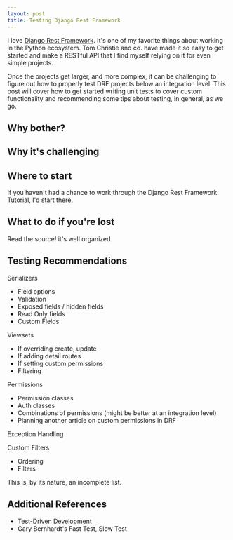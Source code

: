 ```yaml
---
layout: post
title: Testing Django Rest Framework
---
```


I love [Django Rest Framework](http://www.django-rest-framework.org/). It's
one of my favorite things about working in the Python ecosystem. Tom Christie
and co. have made it so easy to get started and make a RESTful API that I find
myself relying on it for even simple projects. 

Once the projects get larger, and more complex, 
it can be challenging to figure out how to properly test
DRF projects below an integration level. This post will cover how to get started
writing unit tests to cover custom functionality and recommending some tips 
about testing, in general, as we go.


Why bother?
-----------

Why it's challenging
--------------------

Where to start
--------------

If you haven't had a chance to work through the Django Rest Framework Tutorial,
I'd start there.

What to do if you're lost
-------------------------

Read the source! it's well organized.


Testing Recommendations
-----------------------

Serializers
* Field options
* Validation
* Exposed fields / hidden fields
* Read Only fields
* Custom Fields

Viewsets
* If overriding create, update
* If adding detail routes
* If setting custom permissions
* Filtering

Permissions
* Permission classes
* Auth classes
* Combinations of permissions (might be better at an integration level)
* Planning another article on custom permissions in DRF

Exception Handling

Custom Filters
* Ordering
* Filters

This is, by its nature, an incomplete list.

Additional References
---------------------

* Test-Driven Development
* Gary Bernhardt's Fast Test, Slow Test

